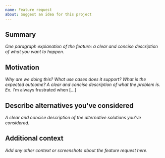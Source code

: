 ```yaml
---
name: Feature request
about: Suggest an idea for this project
---
```


<!--

Have you read wall's Code of Conduct? By filing an Issue, you are
expected to comply with it, including treating everyone with respect:
https://github.com/mbits-libs/wall/blob/master/CODE_OF_CONDUCT.md

-->

## Summary

_One paragraph explanation of the feature: a clear and concise description of what you want to happen._

## Motivation

_Why are we doing this? What use cases does it support? What is the expected outcome? A clear and concise description of what the problem is. Ex._ I'm always frustrated when [...]

## Describe alternatives you've considered

_A clear and concise description of the alternative solutions you've considered._

## Additional context

_Add any other context or screenshots about the feature request here._ 

